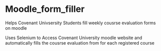# Moodle_form_filler

Helps Covenant Univsersity Students fill weekly cousrse evaluation forms on moodle

Uses Selenium to Access Covenant University moodle website and automatically fills the cousrse evaluation from for each registered course
